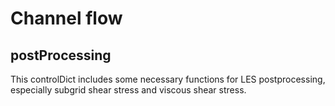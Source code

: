 # Channel flow
## postProcessing
This controlDict includes some necessary functions for LES postprocessing, especially subgrid shear stress and viscous shear stress.
